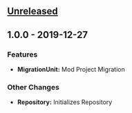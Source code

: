 <a name="unreleased"></a>
## [Unreleased]


<a name="1.0.0"></a>
## 1.0.0 - 2019-12-27
### Features
- **MigrationUnit:** Mod Project Migration

### Other Changes
- **Repository:** Initializes Repository


[Unreleased]: https://github.com/KadVenku/eaw-build/compare/1.0.0...HEAD
